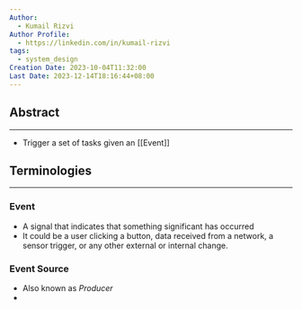 ```yaml
---
Author:
  - Kumail Rizvi
Author Profile:
  - https://linkedin.com/in/kumail-rizvi
tags:
  - system_design
Creation Date: 2023-10-04T11:32:00
Last Date: 2023-12-14T18:16:44+08:00
---
```

## Abstract
---
- Trigger a set of tasks given an [[Event]]




## Terminologies
---
### Event
- A signal that indicates that something significant has occurred
- It could be a user clicking a button, data received from a network, a sensor trigger, or any other external or internal change.

### Event Source
- Also known as *Producer*
- 
